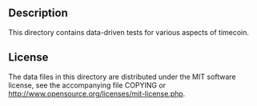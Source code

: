 Description
------------

This directory contains data-driven tests for various aspects of timecoin.

License
--------

The data files in this directory are distributed under the MIT software
license, see the accompanying file COPYING or
http://www.opensource.org/licenses/mit-license.php.

